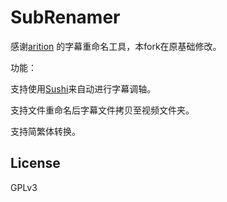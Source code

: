 # SubRenamer

感谢[arition](https://github.com/arition/SubRenamer) 的字幕重命名工具，本fork在原基础修改。

功能：

支持使用[Sushi](https://github.com/tp7/Sushi)来自动进行字幕调轴。

支持文件重命名后字幕文件拷贝至视频文件夹。

支持简繁体转换。


## License

GPLv3
